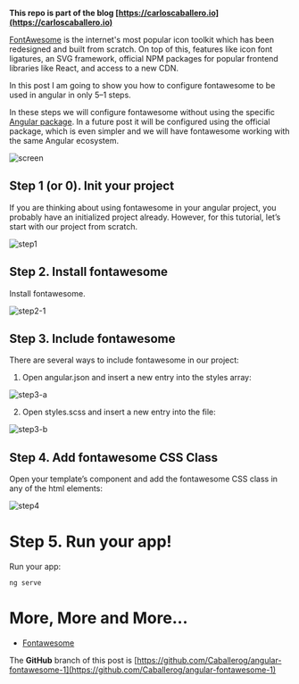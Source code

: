 **This repo is part of the blog [https://carloscaballero.io](https://carloscaballero.io)**

[FontAwesome](https://fontawesome.com/) is the internet's most popular icon toolkit which has been redesigned and built from scratch. On top of this, features like icon font ligatures, an SVG framework, official NPM packages for popular frontend libraries like React, and access to a new CDN.

In this post I am going to show you how to configure fontawesome to be used in angular in only 5–1 steps.

In these steps we will configure fontawesome without using the specific [Angular package](https://github.com/FortAwesome/angular-fontawesome). In a future post it will be configured using the official package, which is even simpler and we will have fontawesome working with the same Angular ecosystem.

![screen](/content/images/2019/09/screen.png)

## Step 1 (or 0). Init your project

If you are thinking about using fontawesome in your angular project, you probably have an initialized project already. However, for this tutorial, let’s start with our project from scratch.

![step1](/content/images/2019/09/step1.png)

## Step 2. Install fontawesome

Install fontawesome.

![step2-1](/content/images/2019/09/step2-1.png)

## Step 3. Include fontawesome

There are several ways to include fontawesome in our project:

1.  Open angular.json and insert a new entry into the styles array:

![step3-a](/content/images/2019/09/step3-a.png)

2.  Open styles.scss and insert a new entry into the file:

![step3-b](/content/images/2019/09/step3-b.png)

## Step 4. Add fontawesome CSS Class

Open your template’s component and add the fontawesome CSS class in any of the html elements:

![step4](/content/images/2019/09/step4.png)

# Step 5. Run your app!

Run your app:

```
ng serve
```

# More, More and More...

- [Fontawesome](https://github.com/FortAwesome/Font-Awesome)

The **GitHub** branch of this post is [https://github.com/Caballerog/angular-fontawesome-1](https://github.com/Caballerog/angular-fontawesome-1)
